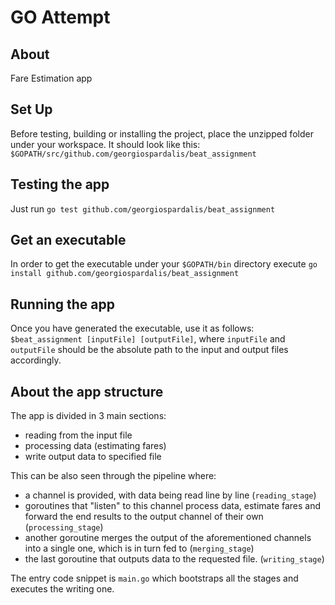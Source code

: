 # GO Attempt
## About
Fare Estimation app

## Set Up
Before testing, building or installing the project,
place the unzipped folder under your workspace. It should look
like this:
`$GOPATH/src/github.com/georgiospardalis/beat_assignment`

## Testing the app
Just run `go test github.com/georgiospardalis/beat_assignment`

## Get an executable
In order to get the executable under your `$GOPATH/bin` directory
execute `go install github.com/georgiospardalis/beat_assignment`

## Running the app
Once you have generated the executable, use it as follows: 
`$beat_assignment [inputFile] [outputFile]`, where `inputFile`
and `outputFile` should be the absolute path to the input and
output files accordingly.

## About the app structure
The app is divided in 3 main  sections:
- reading from the input file
- processing data (estimating fares)
- write output data to specified file

This can be also seen through the pipeline where: 
- a channel is provided, with data being read line by line
(`reading_stage`)
- goroutines that "listen" to this channel process data,
  estimate fares and forward the end results to the output channel
  of their own (`processing_stage`)
- another goroutine merges the output of the aforementioned channels
  into a single one, which is in turn fed to (`merging_stage`)
- the last goroutine that outputs data to the
  requested file. (`writing_stage`)
  
The entry code snippet is `main.go` which bootstraps all the stages
and executes the writing one.

